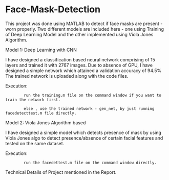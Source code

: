 # Face-Mask-Detection
This project was done using MATLAB to detect if face masks are present - worn properly. Two different models are included here - one using Training of Deep Learning Model and the other implemented using Viola Jones Algorithm. 

Model 1: Deep Learning with CNN

I have designed a classification based neural network comprising of 15 layers and trained it with 2767 images. Due to absence of GPU, I have designed a simple network which attained a validation accuracy of 94.5%
The trained network is uploaded along with the code files.

Execution:

            run the training.m file on the command window if you want to train the network first.
            
            else , use the trained network - gen_net, by just running facedetecttest.m file directly.
            
          
Model 2: Viola Jones Algorithm based

I have designed a simple model which detects presence of mask by using Viola Jones algo to detect presence/absence of certain facial features and tested on the same dataset. 

Execution:

            run the facedettest.m file on the command window directly.
          
Technical Details of Project mentioned in the Report.
